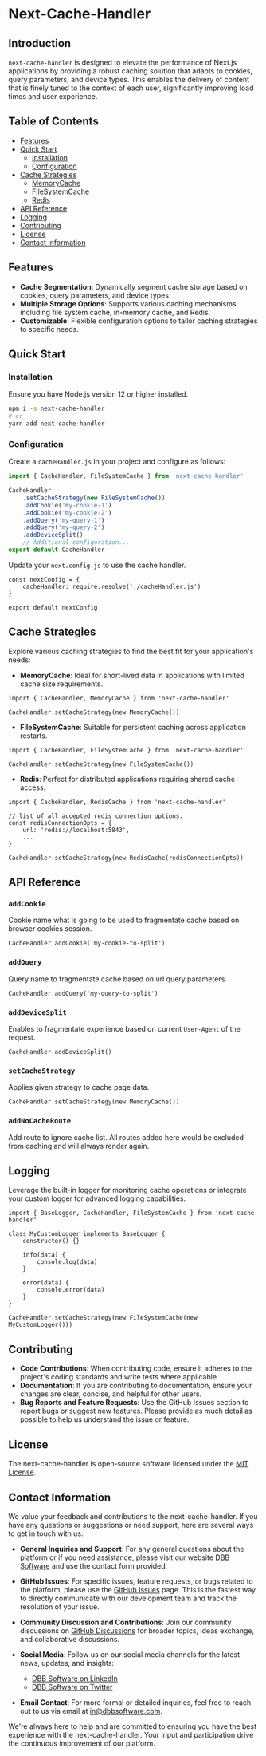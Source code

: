 
# Next-Cache-Handler

## Introduction
`next-cache-handler` is designed to elevate the performance of Next.js applications by providing a robust caching solution that adapts to cookies, query parameters, and device types. This enables the delivery of content that is finely tuned to the context of each user, significantly improving load times and user experience.

## Table of Contents
- [Features](#features)
- [Quick Start](#quick-start)
  - [Installation](#installation)
  - [Configuration](#configuration)
- [Cache Strategies](#cache-strategies)
  - [MemoryCache](#memorycache)
  - [FileSystemCache](#filesystemcache)
  - [Redis](#redis)
- [API Reference](#api-reference)
- [Logging](#logging)
- [Contributing](#contributing)
- [License](#license)
- [Contact Information](#contact-information)

## Features
- **Cache Segmentation**: Dynamically segment cache storage based on cookies, query parameters, and device types.
- **Multiple Storage Options**: Supports various caching mechanisms including file system cache, in-memory cache, and Redis.
- **Customizable**: Flexible configuration options to tailor caching strategies to specific needs.

## Quick Start
### Installation
Ensure you have Node.js version 12 or higher installed.
```bash
npm i -s next-cache-handler
# or
yarn add next-cache-handler
```

### Configuration
Create a `cacheHandler.js` in your project and configure as follows:
```javascript
import { CacheHandler, FileSystemCache } from 'next-cache-handler'

CacheHandler
    .setCacheStrategy(new FileSystemCache())
    .addCookie('my-cookie-1')
    .addCookie('my-cookie-2')
    .addQuery('my-query-1')
    .addQuery('my-query-2')
    .addDeviceSplit()
    // Additional configuration...
export default CacheHandler    
```

Update your `next.config.js` to use the cache handler.

```
const nextConfig = {
    cacheHandler: require.resolve('./cacheHandler.js')
}

export default nextConfig
```

## Cache Strategies
Explore various caching strategies to find the best fit for your application's needs:
- **MemoryCache**: Ideal for short-lived data in applications with limited cache size requirements.
```
import { CacheHandler, MemoryCache } from 'next-cache-handler'

CacheHandler.setCacheStrategy(new MemoryCache())
```
- **FileSystemCache**: Suitable for persistent caching across application restarts.
```
import { CacheHandler, FileSystemCache } from 'next-cache-handler'

CacheHandler.setCacheStrategy(new FileSystemCache())
```
- **Redis**: Perfect for distributed applications requiring shared cache access.
```
import { CacheHandler, RedisCache } from 'next-cache-handler'

// list of all accepted redis connection options.
const redisConnectionOpts = {
    url: 'redis://localhost:5843',
    ...
}

CacheHandler.setCacheStrategy(new RedisCache(redisConnectionOpts))
```


## API Reference

### `addCookie`
Cookie name what is going to be used to fragmentate cache based on browser cookies session.
```
CacheHandler.addCookie('my-cookie-to-split')
```

### `addQuery`
Query name to fragmentate cache based on url query parameters.
```
CacheHandler.addQuery('my-query-to-split')
```

### `addDeviceSplit`
Enables to fragmentate experience based on current `User-Agent` of the request.
```
CacheHandler.addDeviceSplit()
```

### `setCacheStrategy`
Applies given strategy to cache page data.
```
CacheHandler.setCacheStrategy(new MemoryCache())
```

### `addNoCacheRoute`
Add route to ignore cache list. All routes added here would be excluded from caching and will always render again.

## Logging
Leverage the built-in logger for monitoring cache operations or integrate your custom logger for advanced logging capabilities.
```
import { BaseLogger, CacheHandler, FileSystemCache } from 'next-cache-handler'

class MyCustomLogger implements BaseLogger {
    constructor() {}

    info(data) {
        console.log(data)
    }

    error(data) {
        console.error(data)
    }
}

CacheHandler.setCacheStrategy(new FileSystemCache(new MyCustomLogger()))
```

## Contributing
- **Code Contributions**: When contributing code, ensure it adheres to the project's coding standards and write tests where applicable.
- **Documentation**: If you are contributing to documentation, ensure your changes are clear, concise, and helpful for other users.
- **Bug Reports and Feature Requests**: Use the GitHub Issues section to report bugs or suggest new features. Please provide as much detail as possible to help us understand the issue or feature.

## License
The next-cache-handler is open-source software licensed under the [MIT License](LICENSE).

## Contact Information
We value your feedback and contributions to the next-cache-handler. If you have any questions or suggestions or need support, here are several ways to get in touch with us:

- **General Inquiries and Support**: For any general questions about the platform or if you need assistance, please visit our website [DBB Software](https://dbbsoftware.com/) and use the contact form provided.

- **GitHub Issues**: For specific issues, feature requests, or bugs related to the platform, please use the [GitHub Issues](https://github.com/DBB-Software/next-cache-handler/issues) page. This is the fastest way to directly communicate with our development team and track the resolution of your issue.

- **Community Discussion and Contributions**: Join our community discussions on [GitHub Discussions](https://github.com/DBB-Software/next-cache-handler/discussions) for broader topics, ideas exchange, and collaborative discussions.

- **Social Media**: Follow us on our social media channels for the latest news, updates, and insights:
    - [DBB Software on LinkedIn](https://www.linkedin.com/company/dbbsoftware)
    - [DBB Software on Twitter](https://twitter.com/dbb_software)

- **Email Contact**: For more formal or detailed inquiries, feel free to reach out to us via email at [in@dbbsoftware.com](mailto:in@dbbsoftware.com).

We're always here to help and are committed to ensuring you have the best experience with the next-cache-handler. Your input and participation drive the continuous improvement of our platform.